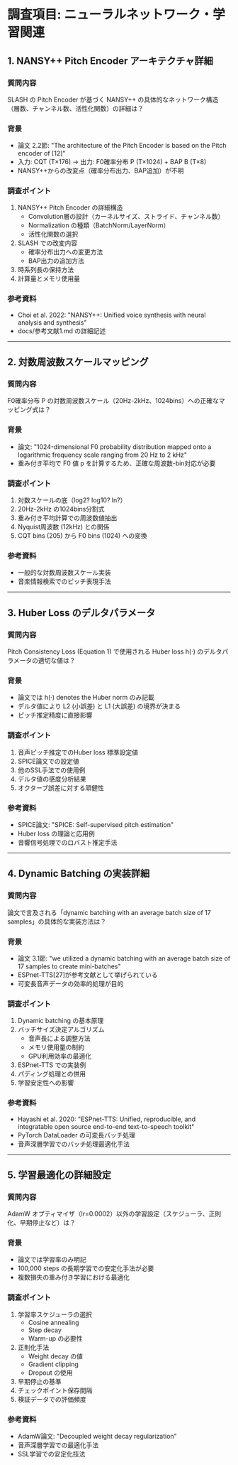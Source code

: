 # 調査項目: ニューラルネットワーク・学習関連

## 1. NANSY++ Pitch Encoder アーキテクチャ詳細

### 質問内容
SLASH の Pitch Encoder が基づく NANSY++ の具体的なネットワーク構造（層数、チャンネル数、活性化関数）の詳細は？

### 背景
- 論文 2.2節: "The architecture of the Pitch Encoder is based on the Pitch encoder of [12]"
- 入力: CQT (T×176) → 出力: F0確率分布 P (T×1024) + BAP B (T×8)
- NANSY++からの改変点（確率分布出力、BAP追加）が不明

### 調査ポイント
1. NANSY++ Pitch Encoder の詳細構造
   - Convolution層の設計（カーネルサイズ、ストライド、チャンネル数）
   - Normalization の種類（BatchNorm/LayerNorm）
   - 活性化関数の選択
2. SLASH での改変内容
   - 確率分布出力への変更方法
   - BAP出力の追加方法
3. 時系列長の保持方法
4. 計算量とメモリ使用量

### 参考資料
- Choi et al. 2022: "NANSY++: Unified voice synthesis with neural analysis and synthesis"
- docs/参考文献1.md の詳細記述

---

## 2. 対数周波数スケールマッピング

### 質問内容
F0確率分布 P の対数周波数スケール（20Hz-2kHz、1024bins）への正確なマッピング式は？

### 背景
- 論文: "1024-dimensional F0 probability distribution mapped onto a logarithmic frequency scale ranging from 20 Hz to 2 kHz"
- 重み付き平均で F0 値 p を計算するため、正確な周波数-bin対応が必要

### 調査ポイント
1. 対数スケールの底（log2? log10? ln?）
2. 20Hz-2kHz の1024bins分割式
3. 重み付き平均計算での周波数値抽出
4. Nyquist周波数 (12kHz) との関係
5. CQT bins (205) から F0 bins (1024) への変換

### 参考資料
- 一般的な対数周波数スケール実装
- 音楽情報検索でのピッチ表現手法

---

## 3. Huber Loss のデルタパラメータ

### 質問内容
Pitch Consistency Loss (Equation 1) で使用される Huber loss h(·) のデルタパラメータの適切な値は？

### 背景
- 論文では h(·) denotes the Huber norm のみ記載
- デルタ値により L2 (小誤差) と L1 (大誤差) の境界が決まる
- ピッチ推定精度に直接影響

### 調査ポイント
1. 音声ピッチ推定でのHuber loss 標準設定値
2. SPICE論文での設定値
3. 他のSSL手法での使用例
4. デルタ値の感度分析結果
5. オクターブ誤差に対する頑健性

### 参考資料
- SPICE論文: "SPICE: Self-supervised pitch estimation"  
- Huber loss の理論と応用例
- 音響信号処理でのロバスト推定手法

---

## 4. Dynamic Batching の実装詳細

### 質問内容
論文で言及される「dynamic batching with an average batch size of 17 samples」の具体的な実装方法は？

### 背景
- 論文 3.1節: "we utilized a dynamic batching with an average batch size of 17 samples to create mini-batches"
- ESPnet-TTS[27]が参考文献として挙げられている
- 可変長音声データの効率的処理が目的

### 調査ポイント
1. Dynamic batching の基本原理
2. バッチサイズ決定アルゴリズム
   - 音声長による調整方法
   - メモリ使用量の制約
   - GPU利用効率の最適化
3. ESPnet-TTS での実装例
4. パディング処理との併用
5. 学習安定性への影響

### 参考資料
- Hayashi et al. 2020: "ESPnet-TTS: Unified, reproducible, and integratable open source end-to-end text-to-speech toolkit"
- PyTorch DataLoader の可変長バッチ処理
- 音声深層学習でのバッチ処理最適化手法

---

## 5. 学習最適化の詳細設定

### 質問内容
AdamW オプティマイザ（lr=0.0002）以外の学習設定（スケジューラ、正則化、早期停止など）は？

### 背景
- 論文では学習率のみ明記
- 100,000 steps の長期学習での安定化手法が必要
- 複数損失の重み付き学習における最適化

### 調査ポイント
1. 学習率スケジューラの選択
   - Cosine annealing
   - Step decay
   - Warm-up の必要性
2. 正則化手法
   - Weight decay の値
   - Gradient clipping
   - Dropout の使用
3. 早期停止の基準
4. チェックポイント保存間隔
5. 検証データでの評価頻度

### 参考資料
- AdamW論文: "Decoupled weight decay regularization"
- 音声深層学習での最適化手法
- SSL学習での安定化技法